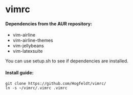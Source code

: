 # vimrc

#### Dependencies from the AUR repository:
+ vim-airline
+ vim-airline-themes
+ vim-jellybeans
+ vim-latexsuite

You can use setup.sh to see if dependencies are installed.

#### Install guide:
```
git clone https://github.com/Hogfeldt/vimrc/
ln -s ~/vimrc/.vimrc .vimrc
```
